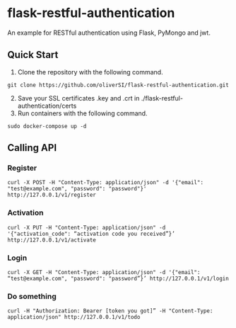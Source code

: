 # flask-restful-authentication
An example for RESTful authentication using Flask, PyMongo and jwt.
## 
## Quick Start
1. Clone the repository with the following command.
```
git clone https://github.com/oliverSI/flask-restful-authentication.git
```
2. Save your SSL certificates .key and .crt in ./flask-restful-authentication/certs
3. Run containers with the following command.
```
sudo docker-compose up -d
```

## Calling API
### Register
```
curl -X POST -H "Content-Type: application/json" -d '{"email": "test@example.com", "password": "password"}' http://127.0.0.1/v1/register
```
### Activation
```
curl -X PUT -H "Content-Type: application/json" -d '{"activation_code": “activation code you received”}’ http://127.0.0.1/v1/activate
```
### Login
```
curl -X GET -H "Content-Type: application/json" -d '{"email": “test@example.com", "password": "password”}’ http://127.0.0.1/v1/login
```
### Do something
```
curl -H "Authorization: Bearer [token you got]” -H "Content-Type: application/json" http://127.0.0.1/v1/todo
```
